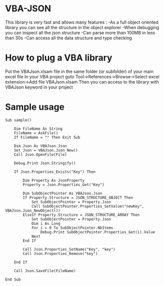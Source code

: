 # VBA-JSON
This library is very fast and allows many features :
-As a full object oriented library you can see all the structure in the object explorer
-When debugging you can inspect all the json structure
-Can parse more than 100MB in less than 30s
-Can access all the data structure and type checking

# How to plug a VBA library
Put the VBAJson.xlsam file in the same folder (or subfolder) of your main excel file
In your VBA project goto Tool->References->Browse->Select excel extension->Add file VBAJson.xlsam
Then you can access to the library with VBAJson keyword in your project

# Sample usage

```VBA
Sub sample()

    Dim FileName As String
    FileName = AskFile()
    If FileName = "" Then Exit Sub
    
    Dim Json As VBAJson.Json
    Set Json = VBAJson.Json_New()
    Call Json.OpenFile(File)
    
    Debug.Print Json.Stringify()
    
    If Json.Properties_Exists("Key") Then
        
        Dim Property As JsonProperty
        Property = Json.Properties_Get("Key")
        
        Dim SubObjectPointer As VBAJson.Json
        If Property.Structure = JSON_STRUCTURE_OBJECT Then
            Set SubObjectPointer = Property.Json
            Call SubObjectPointer.Properties_SetValue("newKey", VBAJson.Json_NewObject())
        ElseIf Property.Structure = JSON_STRUCTURE_ARRAY Then
            Set SubObjectPointer = Property.Json
            Dim i As Long
            For i = 0 To SubObjectPointer.NbItems
                Debug.Print SubObjectPointer.Properties_Get(i).Value
            Next
        End If
        
        Call Json.Properties_SetName("Key", "key")
        Call Json.Properties_Remove("key")
        
    End If
    
    Call Json.SaveFile(FileName)
    
End Sub
```
